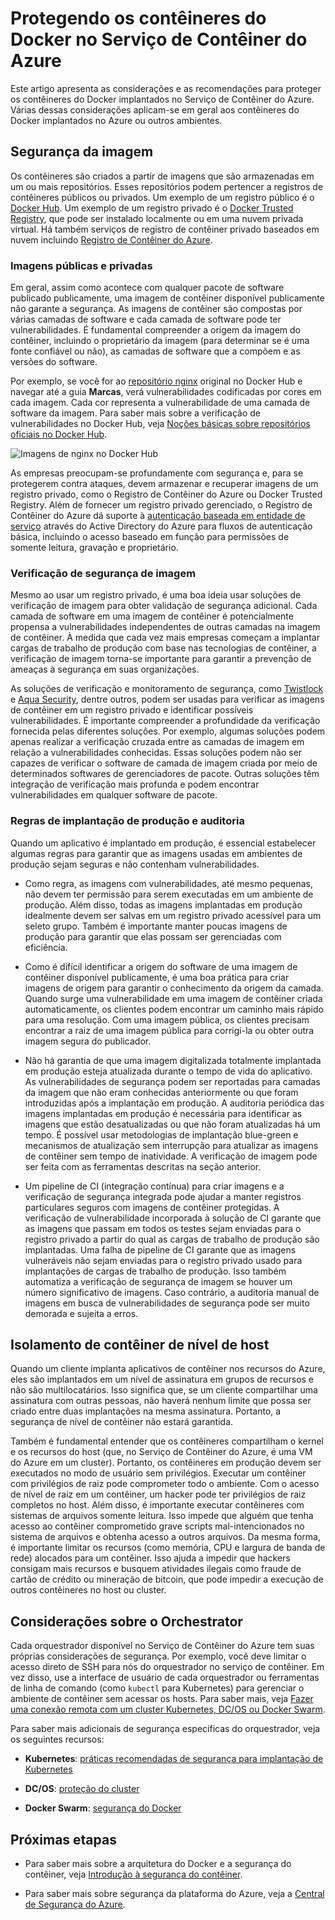 # <a name="securing-docker-containers-in-azure-container-service"></a>Protegendo os contêineres do Docker no Serviço de Contêiner do Azure

Este artigo apresenta as considerações e as recomendações para proteger os contêineres do Docker implantados no Serviço de Contêiner do Azure. Várias dessas considerações aplicam-se em geral aos contêineres do Docker implantados no Azure ou outros ambientes. 

## <a name="image-security"></a>Segurança da imagem

Os contêineres são criados a partir de imagens que são armazenadas em um ou mais repositórios. Esses repositórios podem pertencer a registros de contêineres públicos ou privados. Um exemplo de um registro público é o [Docker Hub](https://hub.docker.com/). Um exemplo de um registro privado é o [Docker Trusted Registry](https://docs.docker.com/datacenter/dtr/2.0/), que pode ser instalado localmente ou em uma nuvem privada virtual. Há também serviços de registro de contêiner privado baseados em nuvem incluindo [Registro de Contêiner do Azure](../articles/container-registry/container-registry-intro.md).

### <a name="public-and-private-images"></a>Imagens públicas e privadas
Em geral, assim como acontece com qualquer pacote de software publicado publicamente, uma imagem de contêiner disponível publicamente não garante a segurança. As imagens de contêiner são compostas por várias camadas de software e cada camada de software pode ter vulnerabilidades. É fundamental compreender a origem da imagem do contêiner, incluindo o proprietário da imagem (para determinar se é uma fonte confiável ou não), as camadas de software que a compõem e as versões do software. 

Por exemplo, se você for ao [repositório nginx](https://hub.docker.com/_/nginx/) original no Docker Hub e navegar até a guia **Marcas**, verá vulnerabilidades codificadas por cores em cada imagem. Cada cor representa a vulnerabilidade de uma camada de software da imagem. Para saber mais sobre a verificação de vulnerabilidades no Docker Hub, veja [Noções básicas sobre repositórios oficiais no Docker Hub](https://blog.docker.com/2015/06/understanding-official-repos-docker-hub/).

![Imagens de nginx no Docker Hub](./media/container-service-security/docker-hub-nginx.png)

As empresas preocupam-se profundamente com segurança e, para se protegerem contra ataques, devem armazenar e recuperar imagens de um registro privado, como o Registro de Contêiner do Azure ou Docker Trusted Registry. Além de fornecer um registro privado gerenciado, o Registro de Contêiner do Azure dá suporte à [autenticação baseada em entidade de serviço](../articles/container-registry/container-registry-authentication.md) através do Active Directory do Azure para fluxos de autenticação básica, incluindo o acesso baseado em função para permissões de somente leitura, gravação e proprietário.

### <a name="image-security-scanning"></a>Verificação de segurança de imagem

Mesmo ao usar um registro privado, é uma boa ideia usar soluções de verificação de imagem para obter validação de segurança adicional. Cada camada de software em uma imagem de contêiner é potencialmente propensa a vulnerabilidades independentes de outras camadas na imagem de contêiner. À medida que cada vez mais empresas começam a implantar cargas de trabalho de produção com base nas tecnologias de contêiner, a verificação de imagem torna-se importante para garantir a prevenção de ameaças à segurança em suas organizações. 

As soluções de verificação e monitoramento de segurança, como [Twistlock](https://www.twistlock.com/2016/11/07/twistlock-supports-azure-container-registry) e [Aqua Security](http://blog.aquasec.com/image-vulnerability-scanning-in-azure-container-registry), dentre outros, podem ser usadas para verificar as imagens de contêiner em um registro privado e identificar possíveis vulnerabilidades. É importante compreender a profundidade da verificação fornecida pelas diferentes soluções. Por exemplo, algumas soluções podem apenas realizar a verificação cruzada entre as camadas de imagem em relação a vulnerabilidades conhecidas. Essas soluções podem não ser capazes de verificar o software de camada de imagem criada por meio de determinados softwares de gerenciadores de pacote. Outras soluções têm integração de verificação mais profunda e podem encontrar vulnerabilidades em qualquer software de pacote.

### <a name="production-deployment-rules-and-audit"></a>Regras de implantação de produção e auditoria
Quando um aplicativo é implantado em produção, é essencial estabelecer algumas regras para garantir que as imagens usadas em ambientes de produção sejam seguras e não contenham vulnerabilidades.

* Como regra, as imagens com vulnerabilidades, até mesmo pequenas, não devem ter permissão para serem executadas em um ambiente de produção. Além disso, todas as imagens implantadas em produção idealmente devem ser salvas em um registro privado acessível para um seleto grupo. Também é importante manter poucas imagens de produção para garantir que elas possam ser gerenciadas com eficiência.

* Como é difícil identificar a origem do software de uma imagem de contêiner disponível publicamente, é uma boa prática para criar imagens de origem para garantir o conhecimento da origem da camada. Quando surge uma vulnerabilidade em uma imagem de contêiner criada automaticamente, os clientes podem encontrar um caminho mais rápido para uma resolução. Com uma imagem pública, os clientes precisam encontrar a raiz de uma imagem pública para corrigi-la ou obter outra imagem segura do publicador.

* Não há garantia de que uma imagem digitalizada totalmente implantada em produção esteja atualizada durante o tempo de vida do aplicativo. As vulnerabilidades de segurança podem ser reportadas para camadas da imagem que não eram conhecidas anteriormente ou que foram introduzidas após a implantação em produção. A auditoria periódica das imagens implantadas em produção é necessária para identificar as imagens que estão desatualizadas ou que não foram atualizadas há um tempo. É possível usar metodologias de implantação blue-green e mecanismos de atualização sem interrupção para atualizar as imagens de contêiner sem tempo de inatividade. A verificação de imagem pode ser feita com as ferramentas descritas na seção anterior. 

* Um pipeline de CI (integração contínua) para criar imagens e a verificação de segurança integrada pode ajudar a manter registros particulares seguros com imagens de contêiner protegidas. A verificação de vulnerabilidade incorporada à solução de CI garante que as imagens que passam em todos os testes sejam enviadas para o registro privado a partir do qual as cargas de trabalho de produção são implantadas. Uma falha de pipeline de CI garante que as imagens vulneráveis não sejam enviadas para o registro privado usado para implantações de cargas de trabalho de produção. Isso também automatiza a verificação de segurança de imagem se houver um número significativo de imagens. Caso contrário, a auditoria manual de imagens em busca de vulnerabilidades de segurança pode ser muito demorada e sujeita a erros.

## <a name="host-level-container-isolation"></a>Isolamento de contêiner de nível de host
Quando um cliente implanta aplicativos de contêiner nos recursos do Azure, eles são implantados em um nível de assinatura em grupos de recursos e não são multilocatários. Isso significa que, se um cliente compartilhar uma assinatura com outras pessoas, não haverá nenhum limite que possa ser criado entre duas implantações na mesma assinatura. Portanto, a segurança de nível de contêiner não estará garantida. 

Também é fundamental entender que os contêineres compartilham o kernel e os recursos do host (que, no Serviço de Contêiner do Azure, é uma VM do Azure em um cluster). Portanto, os contêineres em produção devem ser executados no modo de usuário sem privilégios. Executar um contêiner com privilégios de raiz pode comprometer todo o ambiente. Com o acesso de nível de raiz em um contêiner, um hacker pode ter privilégios de raiz completos no host. Além disso, é importante executar contêineres com sistemas de arquivos somente leitura. Isso impede que alguém que tenha acesso ao contêiner comprometido grave scripts mal-intencionados no sistema de arquivos e obtenha acesso a outros arquivos. Da mesma forma, é importante limitar os recursos (como memória, CPU e largura de banda de rede) alocados para um contêiner. Isso ajuda a impedir que hackers consigam mais recursos e busquem atividades ilegais como fraude de cartão de crédito ou mineração de bitcoin, que pode impedir a execução de outros contêineres no host ou cluster.

## <a name="orchestrator-considerations"></a>Considerações sobre o Orchestrator

Cada orquestrador disponível no Serviço de Contêiner do Azure tem suas próprias considerações de segurança. Por exemplo, você deve limitar o acesso direto de SSH para nós do orquestrador no serviço de contêiner. Em vez disso, use a interface de usuário de cada orquestrador ou ferramentas de linha de comando (como `kubectl` para Kubernetes) para gerenciar o ambiente de contêiner sem acessar os hosts. Para saber mais, veja [Fazer uma conexão remota com um cluster Kubernetes, DC/OS ou Docker Swarm](../articles/container-service/kubernetes/container-service-connect.md).

Para saber mais adicionais de segurança específicas do orquestrador, veja os seguintes recursos:

* **Kubernetes**: [práticas recomendadas de segurança para implantação de Kubernetes](http://blog.kubernetes.io/2016/08/security-best-practices-kubernetes-deployment.html)

* **DC/OS**: [proteção do cluster](https://dcos.io/docs/1.8/administration/securing-your-cluster/)

* **Docker Swarm**: [segurança do Docker](https://www.docker.com/docker-security)

## <a name="next-steps"></a>Próximas etapas

* Para saber mais sobre a arquitetura do Docker e a segurança do contêiner, veja [Introdução à segurança do contêiner](https://www.docker.com/sites/default/files/WP_IntrotoContainerSecurity_08.19.2016.pdf).

* Para saber mais sobre segurança da plataforma do Azure, veja a [Central de Segurança do Azure](https://www.microsoft.com/en-us/trustcenter/cloudservices/azure).